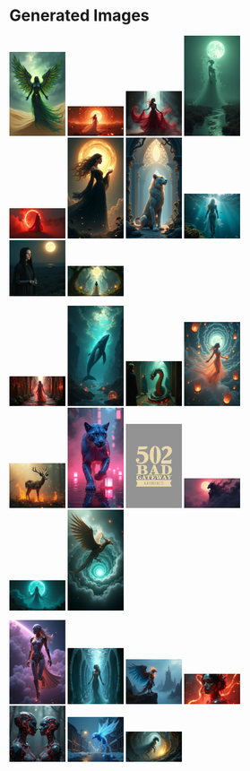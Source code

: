 # Generated Images



<img src="2025_07_30_01.png" width="100"/> <img src="2025_07_30_02.png" width="100"/> <img src="2025_07_30_03.png" width="100"/> <img src="2025_07_30_04.png" width="100"/> <img src="2025_07_30_05.png" width="100"/> <img src="2025_07_30_06.png" width="100"/> <img src="2025_07_30_07.png" width="100"/> <img src="2025_07_30_08.png" width="100"/> <img src="2025_07_30_09.png" width="100"/> <img src="2025_07_30_10.png" width="100"/>

<img src="2025_07_30_11.png" width="100"/> <img src="2025_07_30_12.png" width="100"/> <img src="2025_07_30_13.png" width="100"/> <img src="2025_07_30_14.png" width="100"/> <img src="2025_07_30_15.png" width="100"/> <img src="2025_07_30_16.png" width="100"/> <img src="2025_07_30_17.png" width="100"/> <img src="2025_07_30_18.png" width="100"/> <img src="2025_07_30_19.png" width="100"/> <img src="2025_07_30_20.png" width="100"/>

<img src="2025_07_30_21.png" width="100"/> <img src="2025_07_30_22.png" width="100"/> <img src="2025_07_30_23.png" width="100"/> <img src="2025_07_30_24.png" width="100"/> <img src="2025_07_30_25.png" width="100"/> <img src="2025_07_30_26.png" width="100"/> <img src="2025_07_30_27.png" width="100"/>